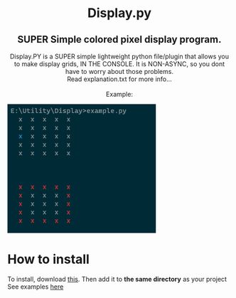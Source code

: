 <div align="center">
  <h1>Display.py</h1>
  <h2>SUPER Simple colored pixel display program.</h2>
  Display.PY is a SUPER simple lightweight python file/plugin that allows you to make display grids, IN THE CONSOLE.
  It is NON-ASYNC, so you dont have to worry about those problems.
  <br>
  Read explanation.txt for more info...
  <br>
  <br>
  Example:
</div>

![Example](https://github.com/fin-github/display.py/blob/main/example.png)



# How to install
To install, download [this](https://raw.githubusercontent.com/fin-github/display.py/main/Plugin/tool.py).
Then add it to **the same directory** as your project
See examples [here](https://github.com/fin-github/display.py/tree/main/Examples)
